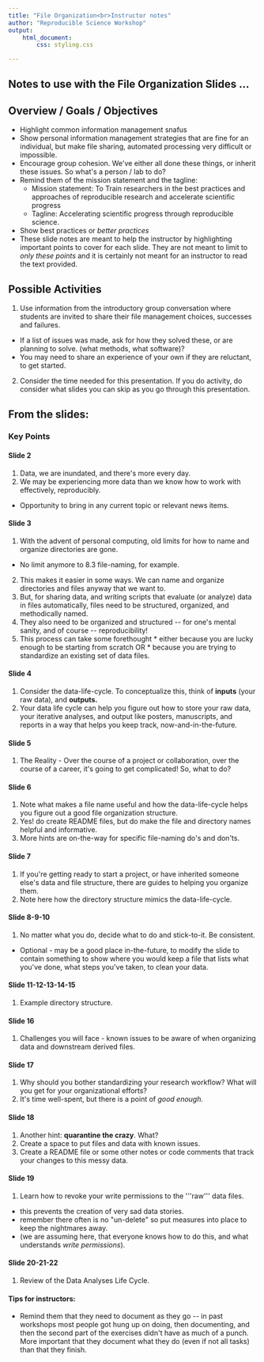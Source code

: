 ```yaml
---
title: "File Organization<br>Instructor notes"
author: "Reproducible Science Workshop"
output: 
    html_document:
        css: styling.css

---
```


## Notes to use with the File Organization Slides ...

<!-- Overview / Goals / Objectives of File Organization Slides (or lesson)
<br>Notes for each slide
<br>Include ways to elicit conversation / input -->

## Overview / Goals / Objectives
- Highlight common information management snafus
- Show personal information management strategies that are fine for an individual, but make file sharing, 
  automated processing very difficult or impossible.
- Encourage group cohesion. We've either all done these things, or inherit these issues. So what's a person / lab to do?
- Remind them of the mission statement and the tagline:
  - Mission statement: To Train researchers in the best practices and approaches of reproducible research and accelerate scientific progress
  - Tagline: Accelerating scientific progress through reproducible science.
- Show best practices or *better practices*
- These slide notes are meant to help the instructor by highlighting important points to cover for each slide. They are not meant to limit to *only these points* and it is certainly not meant for an instructor to read the text provided.

## Possible Activities
1. Use information from the introductory group conversation where students are invited to share their file management choices, successes and failures.
  * If a list of issues was made, ask for how they solved these, or are planning to solve. (what methods, what software)?
  * You may need to share an experience of your own if they are reluctant, to get started.
  2. Consider the time needed for this presentation. If you do activity, do consider what slides you can skip as you go through this presentation.

## From the slides:
### Key Points

#### Slide 2
1. Data, we are inundated, and there's more every day.
2. We may be experiencing more data than we know how to work with effectively, reproducibly.
* Opportunity to bring in any current topic or relevant news items.

#### Slide 3
1. With the advent of personal computing, old limits for how to name and organize directories are gone.
* No limit anymore to 8.3 file-naming, for example.
2. This makes it easier in some ways. We can name and organize directories and files anyway that we want to.
3. But, for sharing data, and writing scripts that evaluate (or analyze) data in files automatically, files need to be
    structured, organized, and methodically named.
4. They also need to be organized and structured -- for one's mental sanity, and of course -- reproducibility!
  1. This process can take some forethought
    * either because you are lucky enough to be starting from scratch OR
    * because you are trying to standardize an existing set of data files.

#### Slide 4
1. Consider the data-life-cycle. To conceptualize this, think of **inputs** (your raw data), and **outputs.**
2. Your data life cycle can help you figure out how to store your raw data, your iterative analyses, and output like posters, manuscripts, and reports in a way that helps you keep track, now-and-in-the-future.

#### Slide 5
1. The Reality - Over the course of a project or collaboration, over the course of a career, it's going to get
  complicated! So, what to do?

#### Slide 6
1. Note what makes a file name useful and how the data-life-cycle helps you figure out a good file organization structure.
2. Yes! do create README files, but do make the file and directory names helpful and informative.
3. More hints are on-the-way for specific file-naming do's and don'ts.

#### Slide 7
1. If you're getting ready to start a project, or have inherited someone else's data and file structure, there are guides
  to helping you organize them.
2. Note here how the directory structure mimics the data-life-cycle. 

#### Slide 8-9-10
1. No matter what you do, decide what to do and stick-to-it. Be consistent.
  * Optional - may be a good place in-the-future, to modify the slide to contain something to show where you would keep a file that lists what you've done, what steps you've taken, to clean your data.

#### Slide 11-12-13-14-15
1. Example directory structure.

#### Slide 16
1. Challenges you will face - known issues to be aware of when organizing data and downstream derived files.

#### Slide 17
1. Why should you bother standardizing your research workflow? What will you get for your organizational efforts?
2. It's time well-spent, but there is a point of *good enough.*

#### Slide 18
1. Another hint: **quarantine the crazy**. What?
2. Create a space to put files and data with known issues.
3. Create a README file or some other notes or code comments that track your changes to this messy data.

#### Slide 19
1. Learn how to revoke your write permissions to the '''raw''' data files.
  - this prevents the creation of very sad data stories.
  - remember there often is no "un-delete" so put measures into place to keep the nightmares away.
  - (we are assuming here, that everyone knows how to do this, and what understands *write permissions*).
  
#### Slide 20-21-22
1. Review of the Data Analyses Life Cycle.

#### Tips for instructors:

- Remind them that they need to document as they go -- in past workshops most people got hung up on doing, then documenting, and then the second part of the exercises didn't have as much of a punch. More important that they document what they do (even if not all tasks) than that they finish.

<!-- #### Tips for instructors:

- Collect data from the students on their file management choices, successes and failures. Tallying these
on the board creates a nice visual.
    - If you know that the session will have a large number of participants preparing a
    Google Form might be useful.
- Adjust discussion time on slides if issues are well-covered in opening discussions. Feel free to keep it short at end
if exercise took longer than intended. -->
